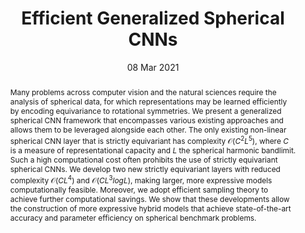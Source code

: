 ---
title: "Efficient Generalized Spherical CNNs"

# Authors
# If you created a profile for a user (e.g. the default `admin` user), write the username (folder name) here 
# and it will be replaced with their full name and linked to their profile.
authors:
- O. J. Cobb
- C. G. R. Wallis
- A. N. Mavor-Parker
- A. Marignier
- M. A. Price
- M. d'Avezac
- J. D. McEwen

# Author notes (optional)
author_notes: []

date: "08 Mar 2021"

# Publication type.
# Legend: 0 = Uncategorized; 1 = Conference paper; 2 = Journal article;
# 3 = Preprint / Working Paper; 4 = Report; 5 = Book; 6 = Book section;
# 7 = Thesis; 8 = Patent
publication_types: ["1"]

# Publication name and optional abbreviated publication name.
publication: "*International Conference on Learning Representations*"
publication_short: "*ICLR*"

abstract: Many problems across computer vision and the natural sciences require the analysis of spherical data, for which representations may be learned efficiently by encoding equivariance to rotational symmetries. We present a generalized spherical CNN framework that encompasses various existing approaches and allows them to be leveraged alongside each other. The only existing non-linear spherical CNN layer that is strictly equivariant has complexity $\mathcal{O}(C^2L^5)$, where $C$ is a measure of representational capacity and $L$ the spherical harmonic bandlimit. Such a high computational cost often prohibits the use of strictly equivariant spherical CNNs. We develop two new strictly equivariant layers with reduced complexity $\mathcal{O}(CL^4)$ and $\mathcal{O}(CL^3logL)$, making larger, more expressive models computationally feasible. Moreover, we adopt efficient sampling theory to achieve further computational savings. We show that these developments allow the construction of more expressive hybrid models that achieve state-of-the-art accuracy and parameter efficiency on spherical benchmark problems.

tags: []

# Custom links (uncomment lines below)
links:
- name: URL
  url: https://arxiv.org/abs/2010.11661
  icon_pack: fas
  icon: globe
- name: DOI
  url: https://doi.org/10.48550/arXiv.2010.11661
  icon_pack: ai
  icon: doi

---